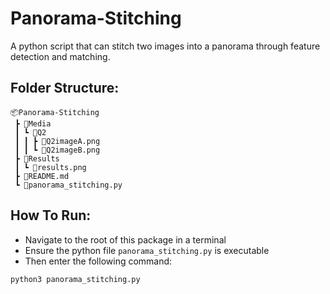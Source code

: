# Panorama-Stitching
  
A python script that can stitch two images into a panorama through feature detection and matching. 

## Folder Structure:
```
📦Panorama-Stitching
 ┣ 📂Media
 ┃ ┗ 📂Q2
 ┃ ┃ ┣ 📜Q2imageA.png
 ┃ ┃ ┗ 📜Q2imageB.png
 ┣ 📂Results
 ┃ ┗ 📜results.png
 ┣ 📜README.md
 ┗ 📜panorama_stitching.py  
 ```
 
 ## How To Run:
 
 * Navigate to the root of this package in a terminal
 * Ensure the python file ``panorama_stitching.py`` is executable
 * Then enter the following command:
 ```
 python3 panorama_stitching.py
 ```
